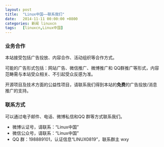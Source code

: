 ```yaml
---
layout: post
title:	"Linux中国——联系我们"
date:	2014-11-11 00:00:00 +0800 
categories:	新闻 linuxcn 
tags:	[linuxcn,Linux中国]
---
```



### 业务合作


本站接受包括广告投放、内容合作、活动组织等合作方式。


可能的广告形式包括：网站广告、微信推广、微博推广和 QQ群推广等形式，内容范畴需与本站受众相关、不引起受众反感为准。


开源项目及技术方面的公益性项目，请联系我们得到本站的**免费**的广告投放/消息推广的支持。


### 联系方式


可以通过电子邮件、电话、微博私信和QQ 群等方式联系我们。


* 微博认证号，请联系：“Linux中国”
* 微信公众号，请联系：“Linux中国”
* QQ 群：198889101，认证信息“LINUX0819”，联系群主 wxy
